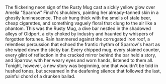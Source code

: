 The flickering neon sign of the Rusty Mug cast a sickly yellow glow over Amelia "Sparrow" Finch's shoulders, painting her already-tanned skin in a ghostly luminescence.  The air hung thick with the smells of stale beer, cheap cigarettes, and something vaguely floral that clung to the air like a phantom.  This was the Rusty Mug, a dive bar nestled in the shadowed alleys of Oldport, a city choked by industry and haunted by whispers of forgotten fortunes.  Rain hammered against the corrugated iron roof, a relentless percussion that echoed the frantic rhythm of Sparrow's heart as she wiped down the sticky bar.  Every chipped mug, every stained counter, every glint of reflection in the cracked mirror behind the bar held a story, and Sparrow, with her weary eyes and worn hands, listened to them all.  Tonight, however, a new story was beginning, one that wouldn't be told in hushed tones, but screamed in the deafening silence that followed the last, painful chord of a drunken ballad.
